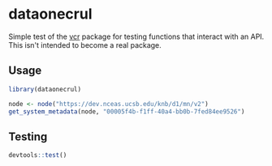 # dataonecrul

Simple test of the [vcr](https://github.com/ropensci/vcr) package for testing functions that interact with an API.
This isn't intended to become a real package.

## Usage

```r
library(dataonecrul)

node <- node("https://dev.nceas.ucsb.edu/knb/d1/mn/v2")
get_system_metadata(node, "00005f4b-f1ff-40a4-bb0b-7fed84ee9526")
```

## Testing

```r
devtools::test()
```